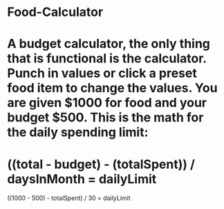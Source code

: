# Food-Calculator
A budget calculator, the only thing that is functional is the calculator. Punch in values or click a preset food item to change the values. You are given $1000 for food and your budget $500. 
This is the math for the daily spending limit:
=
((total - budget) - (totalSpent)) / daysInMonth = dailyLimit
=
((1000 - 500) - totalSpent) / 30 = dailyLimit
